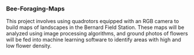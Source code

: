 ### Bee-Foraging-Maps

This project involves using quadrotors equipped with an RGB camera to build maps of landscapes in the Bernard Field Station. These maps will be analyzed using image processing algorithms, and ground photos of flowers will be fed into machine learning software to identify areas with high and low flower density.
